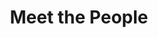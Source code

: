 ---
layout: people
order: 7
title: Meet the People
name: "Jiayuan Ding"
position: "Visiting PhD Student"
current: true
headshot: "jiayuan.png"
google_scholar: "https://scholar.google.com/citations?user=7lwkXGEAAAAJ&hl=en"
twitter: ""
---